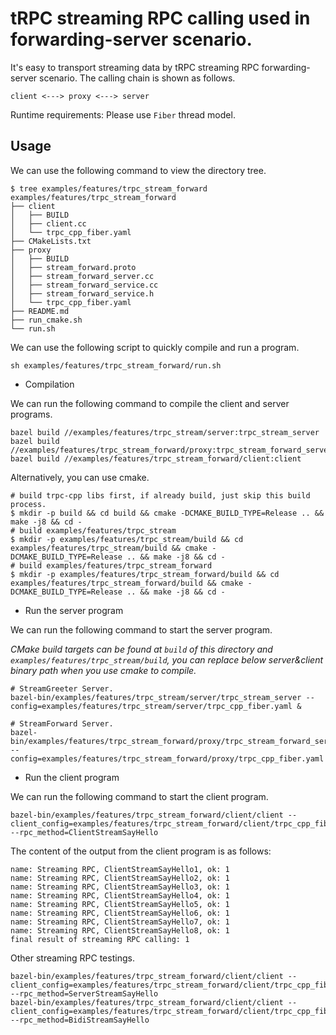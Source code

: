 # tRPC streaming RPC calling used in forwarding-server scenario.

It's easy to transport streaming data by tRPC streaming RPC forwarding-server scenario. 
The calling chain is shown as follows.

```text
client <---> proxy <---> server
```

Runtime requirements: Please use `Fiber` thread model.

## Usage

We can use the following command to view the directory tree.

```shell
$ tree examples/features/trpc_stream_forward
examples/features/trpc_stream_forward
├── client
│   ├── BUILD
│   ├── client.cc
│   └── trpc_cpp_fiber.yaml
├── CMakeLists.txt
├── proxy
│   ├── BUILD
│   ├── stream_forward.proto
│   ├── stream_forward_server.cc
│   ├── stream_forward_service.cc
│   ├── stream_forward_service.h
│   └── trpc_cpp_fiber.yaml
├── README.md
├── run_cmake.sh
└── run.sh
```

We can use the following script to quickly compile and run a program.

```shell
sh examples/features/trpc_stream_forward/run.sh
```

* Compilation

We can run the following command to compile the client and server programs.

```shell
bazel build //examples/features/trpc_stream/server:trpc_stream_server
bazel build //examples/features/trpc_stream_forward/proxy:trpc_stream_forward_server
bazel build //examples/features/trpc_stream_forward/client:client
```

Alternatively, you can use cmake.
```shell
# build trpc-cpp libs first, if already build, just skip this build process.
$ mkdir -p build && cd build && cmake -DCMAKE_BUILD_TYPE=Release .. && make -j8 && cd -
# build examples/features/trpc_stream
$ mkdir -p examples/features/trpc_stream/build && cd examples/features/trpc_stream/build && cmake -DCMAKE_BUILD_TYPE=Release .. && make -j8 && cd -
# build examples/features/trpc_stream_forward
$ mkdir -p examples/features/trpc_stream_forward/build && cd examples/features/trpc_stream_forward/build && cmake -DCMAKE_BUILD_TYPE=Release .. && make -j8 && cd -
```

* Run the server program

We can run the following command to start the server program.

*CMake build targets can be found at `build` of this directory and `examples/features/trpc_stream/build`, you can replace below server&client binary path when you use cmake to compile.*

```shell
# StreamGreeter Server.
bazel-bin/examples/features/trpc_stream/server/trpc_stream_server --config=examples/features/trpc_stream/server/trpc_cpp_fiber.yaml &

# StreamForward Server.
bazel-bin/examples/features/trpc_stream_forward/proxy/trpc_stream_forward_server --config=examples/features/trpc_stream_forward/proxy/trpc_cpp_fiber.yaml 
```

* Run the client program

We can run the following command to start the client program.

```shell
bazel-bin/examples/features/trpc_stream_forward/client/client --client_config=examples/features/trpc_stream_forward/client/trpc_cpp_fiber.yaml --rpc_method=ClientStreamSayHello
```

The content of the output from the client program is as follows:

``` text
name: Streaming RPC, ClientStreamSayHello1, ok: 1
name: Streaming RPC, ClientStreamSayHello2, ok: 1
name: Streaming RPC, ClientStreamSayHello3, ok: 1
name: Streaming RPC, ClientStreamSayHello4, ok: 1
name: Streaming RPC, ClientStreamSayHello5, ok: 1
name: Streaming RPC, ClientStreamSayHello6, ok: 1
name: Streaming RPC, ClientStreamSayHello7, ok: 1
name: Streaming RPC, ClientStreamSayHello8, ok: 1
final result of streaming RPC calling: 1
```

Other streaming RPC testings.

```shell
bazel-bin/examples/features/trpc_stream_forward/client/client --client_config=examples/features/trpc_stream_forward/client/trpc_cpp_fiber.yaml --rpc_method=ServerStreamSayHello
bazel-bin/examples/features/trpc_stream_forward/client/client --client_config=examples/features/trpc_stream_forward/client/trpc_cpp_fiber.yaml --rpc_method=BidiStreamSayHello
```
